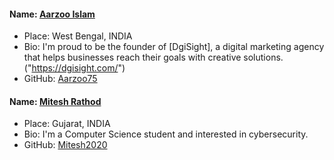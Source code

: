 #### Name: [Aarzoo Islam](https://github.com/Aarzoo75)
- Place: West Bengal, INDIA
- Bio: I'm proud to be the founder of [DgiSight], a digital marketing agency that helps businesses reach their goals with creative solutions.("https://dgisight.com/")
- GitHub: [Aarzoo75](https://github.com/Aarzoo75)

#### Name: [Mitesh Rathod](https://github.com/Mitesh2020)
- Place: Gujarat, INDIA
- Bio: I'm a Computer Science student and interested in cybersecurity.
- GitHub: [Mitesh2020](https://github.com/Mitesh2020)